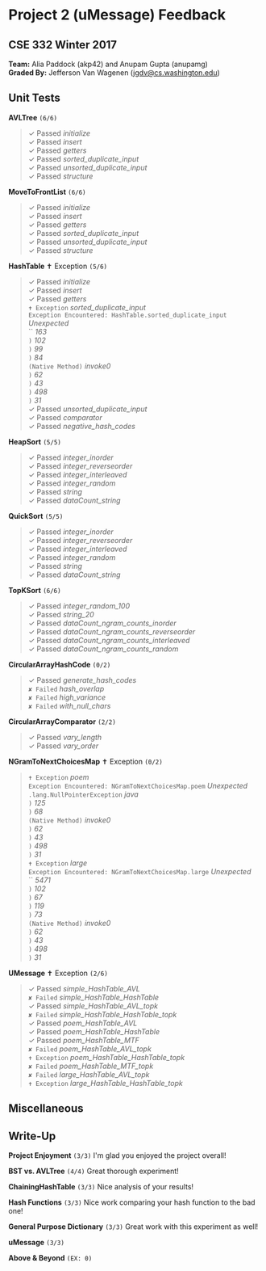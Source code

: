 # Project 2 (uMessage) Feedback #
## CSE 332 Winter 2017 ##

**Team:** Alia Paddock (akp42) and Anupam Gupta (anupamg) <br />
**Graded By:** Jefferson Van Wagenen (jgdv@cs.washington.edu)
<br>

## Unit Tests ##

**AVLTree**  `(6/6)`
> ✓ Passed *initialize* <br>
> ✓ Passed *insert* <br>
> ✓ Passed *getters* <br>
> ✓ Passed *sorted_duplicate_input* <br>
> ✓ Passed *unsorted_duplicate_input* <br>
> ✓ Passed *structure* <br>

**MoveToFrontList**  `(6/6)`
> ✓ Passed *initialize* <br>
> ✓ Passed *insert* <br>
> ✓ Passed *getters* <br>
> ✓ Passed *sorted_duplicate_input* <br>
> ✓ Passed *unsorted_duplicate_input* <br>
> ✓ Passed *structure* <br>

**HashTable** ✝ Exception `(5/6)`
> ✓ Passed *initialize* <br>
> ✓ Passed *insert* <br>
> ✓ Passed *getters* <br>
> `✝ Exception` *sorted_duplicate_input* <br>
> `Exception Encountered: HashTable.sorted_duplicate_input` *Unexpected* <br>
> `` *163* <br>
> `)` *102* <br>
> `)` *99* <br>
> `)` *84* <br>
> `(Native Method)` *invoke0* <br>
> `)` *62* <br>
> `)` *43* <br>
> `)` *498* <br>
> `)` *31* <br>
> ✓ Passed *unsorted_duplicate_input* <br>
> ✓ Passed *comparator* <br>
> ✓ Passed *negative_hash_codes* <br>

**HeapSort**  `(5/5)`
> ✓ Passed *integer_inorder* <br>
> ✓ Passed *integer_reverseorder* <br>
> ✓ Passed *integer_interleaved* <br>
> ✓ Passed *integer_random* <br>
> ✓ Passed *string* <br>
> ✓ Passed *dataCount_string* <br>

**QuickSort**  `(5/5)`
> ✓ Passed *integer_inorder* <br>
> ✓ Passed *integer_reverseorder* <br>
> ✓ Passed *integer_interleaved* <br>
> ✓ Passed *integer_random* <br>
> ✓ Passed *string* <br>
> ✓ Passed *dataCount_string* <br>

**TopKSort**  `(6/6)`
> ✓ Passed *integer_random_100* <br>
> ✓ Passed *string_20* <br>
> ✓ Passed *dataCount_ngram_counts_inorder* <br>
> ✓ Passed *dataCount_ngram_counts_reverseorder* <br>
> ✓ Passed *dataCount_ngram_counts_interleaved* <br>
> ✓ Passed *dataCount_ngram_counts_random* <br>

**CircularArrayHashCode**  `(0/2)`
> ✓ Passed *generate_hash_codes* <br>
> `✘ Failed` *hash_overlap* <br>
> `✘ Failed` *high_variance* <br>
> `✘ Failed` *with_null_chars* <br>

**CircularArrayComparator**  `(2/2)`
> ✓ Passed *vary_length* <br>
> ✓ Passed *vary_order* <br>

**NGramToNextChoicesMap** ✝ Exception `(0/2)`
> `✝ Exception` *poem* <br>
> `Exception Encountered: NGramToNextChoicesMap.poem` *Unexpected* <br>
> `.lang.NullPointerException` *java* <br>
> `)` *125* <br>
> `)` *68* <br>
> `(Native Method)` *invoke0* <br>
> `)` *62* <br>
> `)` *43* <br>
> `)` *498* <br>
> `)` *31* <br>
> `✝ Exception` *large* <br>
> `Exception Encountered: NGramToNextChoicesMap.large` *Unexpected* <br>
> `` *5471* <br>
> `)` *102* <br>
> `)` *67* <br>
> `)` *119* <br>
> `)` *73* <br>
> `(Native Method)` *invoke0* <br>
> `)` *62* <br>
> `)` *43* <br>
> `)` *498* <br>
> `)` *31* <br>

**UMessage** ✝ Exception `(2/6)`
> ✓ Passed *simple_HashTable_AVL* <br>
> `✘ Failed` *simple_HashTable_HashTable* <br>
> ✓ Passed *simple_HashTable_AVL_topk* <br>
> `✘ Failed` *simple_HashTable_HashTable_topk* <br>
> ✓ Passed *poem_HashTable_AVL* <br>
> ✓ Passed *poem_HashTable_HashTable* <br>
> ✓ Passed *poem_HashTable_MTF* <br>
> `✘ Failed` *poem_HashTable_AVL_topk* <br>
> `✝ Exception` *poem_HashTable_HashTable_topk* <br>
> `✘ Failed` *poem_HashTable_MTF_topk* <br>
> `✘ Failed` *large_HashTable_AVL_topk* <br>
> `✝ Exception` *large_HashTable_HashTable_topk* <br>

## Miscellaneous ##











## Write-Up ##

**Project Enjoyment**
`(3/3)`
I'm glad you enjoyed the project overall!

**BST vs. AVLTree**
`(4/4)`
Great thorough experiment!

**ChainingHashTable**
`(3/3)`
Nice analysis of your results!

**Hash Functions**
`(3/3)`
Nice work comparing your hash function to the bad one!

**General Purpose Dictionary**
`(3/3)`
Great work with this experiment as well!

**uMessage**
`(3/3)`

**Above & Beyond**
`(EX: 0)`

